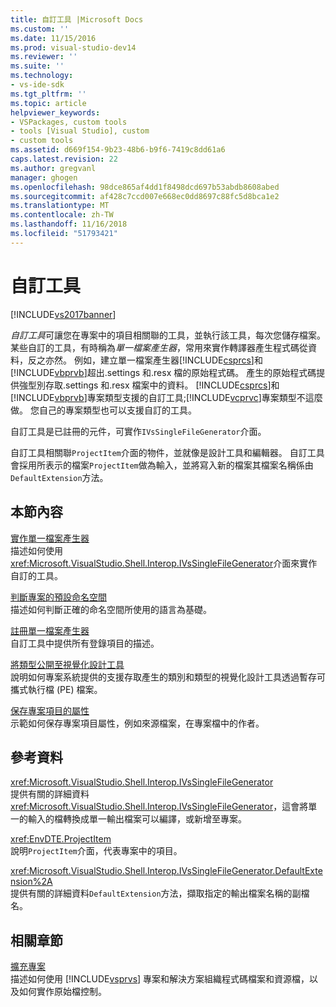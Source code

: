 ```yaml
---
title: 自訂工具 |Microsoft Docs
ms.custom: ''
ms.date: 11/15/2016
ms.prod: visual-studio-dev14
ms.reviewer: ''
ms.suite: ''
ms.technology:
- vs-ide-sdk
ms.tgt_pltfrm: ''
ms.topic: article
helpviewer_keywords:
- VSPackages, custom tools
- tools [Visual Studio], custom
- custom tools
ms.assetid: d669f154-9b23-48b6-b9f6-7419c8dd61a6
caps.latest.revision: 22
ms.author: gregvanl
manager: ghogen
ms.openlocfilehash: 98dce865af4dd1f8498dcd697b53abdb8608abed
ms.sourcegitcommit: af428c7ccd007e668ec0dd8697c88fc5d8bca1e2
ms.translationtype: MT
ms.contentlocale: zh-TW
ms.lasthandoff: 11/16/2018
ms.locfileid: "51793421"
---
```

# <a name="custom-tools"></a>自訂工具
[!INCLUDE[vs2017banner](../../includes/vs2017banner.md)]

*自訂工具*可讓您在專案中的項目相關聯的工具，並執行該工具，每次您儲存檔案。 某些自訂的工具，有時稱為*單一檔案產生器*，常用來實作轉譯器產生程式碼從資料，反之亦然。 例如，建立單一檔案產生器[!INCLUDE[csprcs](../../includes/csprcs-md.md)]和[!INCLUDE[vbprvb](../../includes/vbprvb-md.md)]超出.settings 和.resx 檔的原始程式碼。 產生的原始程式碼提供強型別存取.settings 和.resx 檔案中的資料。 [!INCLUDE[csprcs](../../includes/csprcs-md.md)]和[!INCLUDE[vbprvb](../../includes/vbprvb-md.md)]專案類型支援的自訂工具;[!INCLUDE[vcprvc](../../includes/vcprvc-md.md)]專案類型不這麼做。 您自己的專案類型也可以支援自訂的工具。  
  
 自訂工具是已註冊的元件，可實作`IVsSingleFileGenerator`介面。  
  
 自訂工具相關聯`ProjectItem`介面的物件，並就像是設計工具和編輯器。 自訂工具會採用所表示的檔案`ProjectItem`做為輸入，並將寫入新的檔案其檔案名稱係由`DefaultExtension`方法。  
  
## <a name="in-this-section"></a>本節內容  
 [實作單一檔案產生器](../../extensibility/internals/implementing-single-file-generators.md)  
 描述如何使用<xref:Microsoft.VisualStudio.Shell.Interop.IVsSingleFileGenerator>介面來實作自訂的工具。  
  
 [判斷專案的預設命名空間](../../misc/determining-the-default-namespace-of-a-project.md)  
 描述如何判斷正確的命名空間所使用的語言為基礎。  
  
 [註冊單一檔案產生器](../../extensibility/internals/registering-single-file-generators.md)  
 自訂工具中提供所有登錄項目的描述。  
  
 [將類型公開至視覺化設計工具](../../extensibility/internals/exposing-types-to-visual-designers.md)  
 說明如何專案系統提供的支援存取產生的類別和類型的視覺化設計工具透過暫存可攜式執行檔 (PE) 檔案。  
  
 [保存專案項目的屬性](../../extensibility/persisting-the-property-of-a-project-item.md)  
 示範如何保存專案項目屬性，例如來源檔案，在專案檔中的作者。  
  
## <a name="reference"></a>參考資料  
 <xref:Microsoft.VisualStudio.Shell.Interop.IVsSingleFileGenerator>  
 提供有關的詳細資料<xref:Microsoft.VisualStudio.Shell.Interop.IVsSingleFileGenerator>，這會將單一的輸入的檔轉換成單一輸出檔案可以編譯，或新增至專案。  
  
 <xref:EnvDTE.ProjectItem>  
 說明`ProjectItem`介面，代表專案中的項目。  
  
 <xref:Microsoft.VisualStudio.Shell.Interop.IVsSingleFileGenerator.DefaultExtension%2A>  
 提供有關的詳細資料`DefaultExtension`方法，擷取指定的輸出檔案名稱的副檔名。  
  
## <a name="related-sections"></a>相關章節  
 [擴充專案](../../extensibility/extending-projects.md)  
 描述如何使用 [!INCLUDE[vsprvs](../../includes/vsprvs-md.md)] 專案和解決方案組織程式碼檔案和資源檔，以及如何實作原始檔控制。

